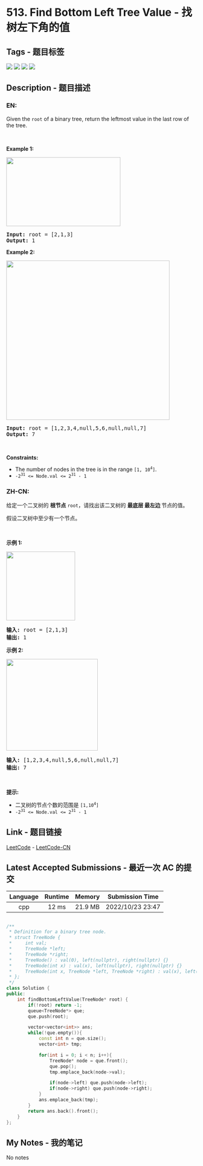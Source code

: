 
# 513. Find Bottom Left Tree Value - 找树左下角的值

## Tags - 题目标签

 <img src="https://img.shields.io/badge/Tree-树-blue.svg">   <img src="https://img.shields.io/badge/Depth First Search-深度优先搜索-blue.svg">   <img src="https://img.shields.io/badge/Breadth First Search-广度优先搜索-blue.svg">   <img src="https://img.shields.io/badge/Binary Tree-二叉树-blue.svg">  


## Description - 题目描述

### EN:
<p>Given the <code>root</code> of a binary tree, return the leftmost value in the last row of the tree.</p>

<p>&nbsp;</p>
<p><strong class="example">Example 1:</strong></p>
<img alt="" src="https://assets.leetcode.com/uploads/2020/12/14/tree1.jpg" style="width: 302px; height: 182px;" />
<pre>
<strong>Input:</strong> root = [2,1,3]
<strong>Output:</strong> 1
</pre>

<p><strong class="example">Example 2:</strong></p>
<img alt="" src="https://assets.leetcode.com/uploads/2020/12/14/tree2.jpg" style="width: 432px; height: 421px;" />
<pre>
<strong>Input:</strong> root = [1,2,3,4,null,5,6,null,null,7]
<strong>Output:</strong> 7
</pre>

<p>&nbsp;</p>
<p><strong>Constraints:</strong></p>

<ul>
	<li>The number of nodes in the tree is in the range <code>[1, 10<sup>4</sup>]</code>.</li>
	<li><code>-2<sup>31</sup> &lt;= Node.val &lt;= 2<sup>31</sup> - 1</code></li>
</ul>


### ZH-CN:
<p>给定一个二叉树的 <strong>根节点</strong> <code>root</code>，请找出该二叉树的 <strong>最底层 最左边 </strong>节点的值。</p>

<p>假设二叉树中至少有一个节点。</p>

<p> </p>

<p><strong>示例 1:</strong></p>

<p><img src="https://assets.leetcode.com/uploads/2020/12/14/tree1.jpg" style="width: 182px; " /></p>

<pre>
<strong>输入: </strong>root = [2,1,3]
<strong>输出: </strong>1
</pre>

<p><strong>示例 2:</strong></p>

<p><img src="https://assets.leetcode.com/uploads/2020/12/14/tree2.jpg" style="width: 242px; " /><strong> </strong></p>

<pre>
<strong>输入: </strong>[1,2,3,4,null,5,6,null,null,7]
<strong>输出: </strong>7
</pre>

<p> </p>

<p><strong>提示:</strong></p>

<ul>
	<li>二叉树的节点个数的范围是 <code>[1,10<sup>4</sup>]</code></li>
	<li><meta charset="UTF-8" /><code>-2<sup>31</sup> <= Node.val <= 2<sup>31</sup> - 1</code> </li>
</ul>



## Link - 题目链接

[LeetCode](https://leetcode.com/problems/find-bottom-left-tree-value/description/)  -  [LeetCode-CN](https://leetcode.cn/problems/find-bottom-left-tree-value/description/)
## Latest Accepted Submissions - 最近一次 AC 的提交


| Language | Runtime | Memory | Submission Time |
|:---:|:---:|:---:|:---:|
| cpp  | 12 ms | 21.9 MB | 2022/10/23 23:47 |

```cpp

/**
 * Definition for a binary tree node.
 * struct TreeNode {
 *     int val;
 *     TreeNode *left;
 *     TreeNode *right;
 *     TreeNode() : val(0), left(nullptr), right(nullptr) {}
 *     TreeNode(int x) : val(x), left(nullptr), right(nullptr) {}
 *     TreeNode(int x, TreeNode *left, TreeNode *right) : val(x), left(left), right(right) {}
 * };
 */
class Solution {
public:
    int findBottomLeftValue(TreeNode* root) {
        if(!root) return -1;
        queue<TreeNode*> que;
        que.push(root);

        vector<vector<int>> ans;
        while(!que.empty()){
            const int n = que.size();
            vector<int> tmp;

            for(int i = 0; i < n; i++){
                TreeNode* node = que.front();
                que.pop();
                tmp.emplace_back(node->val);

                if(node->left) que.push(node->left);
                if(node->right) que.push(node->right);
            }
            ans.emplace_back(tmp);
        }
        return ans.back().front();
    }
};

```
## My Notes - 我的笔记


No notes

